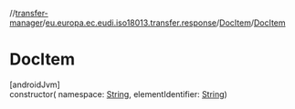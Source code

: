 //[transfer-manager](../../../index.md)/[eu.europa.ec.eudi.iso18013.transfer.response](../index.md)/[DocItem](index.md)/[DocItem](-doc-item.md)

# DocItem

[androidJvm]\
constructor(
namespace: [String](https://kotlinlang.org/api/latest/jvm/stdlib/kotlin/-string/index.html),
elementIdentifier: [String](https://kotlinlang.org/api/latest/jvm/stdlib/kotlin/-string/index.html))
